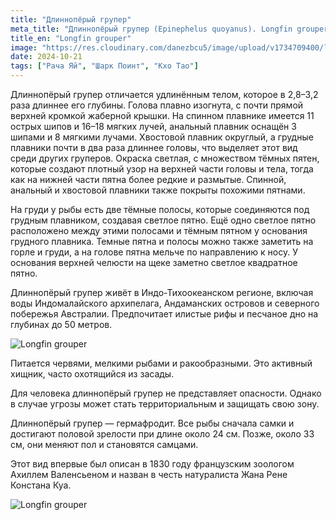 ```yaml
---
title: "Длиннопёрый групер"
meta_title: "Длиннопёрый групер (Epinephelus quoyanus). Longfin grouper"
title_en: "Longfin grouper"
image: "https://res.cloudinary.com/danezbcu5/image/upload/v1734709400/longfinGrouper-2_qmg1sb_hfxwlx.png"
date: 2024-10-21
tags: ["Рача Яй", "Шарк Поинт", "Кхо Тао"]
---
```

Длиннопёрый групер отличается удлинённым телом, которое в 2,8–3,2 раза длиннее его глубины. Голова плавно изогнута, с почти прямой верхней кромкой жаберной крышки. На спинном плавнике имеется 11 острых шипов и 16–18 мягких лучей, анальный плавник оснащён 3 шипами и 8 мягкими лучами. Хвостовой плавник округлый, а грудные плавники почти в два раза длиннее головы, что выделяет этот вид среди других груперов. Окраска светлая, с множеством тёмных пятен, которые создают плотный узор на верхней части головы и тела, тогда как на нижней части пятна более редкие и размытые. Спинной, анальный и хвостовой плавники также покрыты похожими пятнами.

На груди у рыбы есть две тёмные полосы, которые соединяются под грудным плавником, создавая светлое пятно. Ещё одно светлое пятно расположено между этими полосами и тёмным пятном у основания грудного плавника. Темные пятна и полосы можно также заметить на горле и груди, а на голове пятна мельче по направлению к носу. У основания верхней челюсти на щеке заметно светлое квадратное пятно.

Длиннопёрый групер живёт в Индо-Тихоокеанском регионе, включая воды Индомалайского архипелага, Андаманских островов и северного побережья Австралии. Предпочитает илистые рифы и песчаное дно на глубинах до 50 метров.

![Longfin grouper](https://res.cloudinary.com/danezbcu5/image/upload/v1729431667/longfinGrouper_hsz4cm.png "Longfin grouper")

Питается червями, мелкими рыбами и ракообразными. Это активный хищник, часто охотящийся из засады.

Для человека длиннопёрый групер не представляет опасности. Однако в случае угрозы может стать территориальным и защищать свою зону.

Длиннопёрый групер — гермафродит. Все рыбы сначала самки и достигают половой зрелости при длине около 24 см. Позже, около 33 см, они меняют пол и становятся самцами.

Этот вид впервые был описан в 1830 году французским зоологом Ахиллем Валенсьеном и назван в честь натуралиста Жана Рене Констана Куа.

![Longfin grouper](https://res.cloudinary.com/danezbcu5/image/upload/v1734707825/longfinGrouper-3_ufg72f.png "Longfin grouper")
